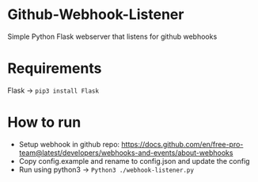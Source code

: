 # Github-Webhook-Listener
Simple Python Flask webserver that listens for github webhooks

# Requirements
Flask -> ```pip3 install Flask```

# How to run
- Setup webhook in github repo: https://docs.github.com/en/free-pro-team@latest/developers/webhooks-and-events/about-webhooks
- Copy config.example and rename to config.json and update the config
- Run using python3 -> ```Python3 ./webhook-listener.py```
